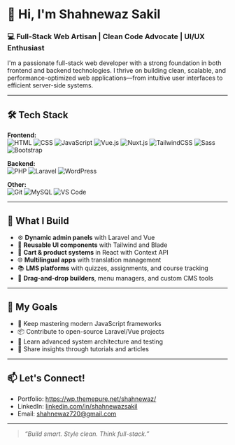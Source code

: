 # 👋 Hi, I'm Shahnewaz Sakil

### 💻 Full-Stack Web Artisan | Clean Code Advocate | UI/UX Enthusiast

I'm a passionate full-stack web developer with a strong foundation in both frontend and backend technologies. I thrive on building clean, scalable, and performance-optimized web applications—from intuitive user interfaces to efficient server-side systems.

---

## 🛠 Tech Stack

**Frontend:**  
![HTML](https://img.shields.io/badge/-HTML5-E34F26?style=flat&logo=html5&logoColor=white)
![CSS](https://img.shields.io/badge/-CSS3-1572B6?style=flat&logo=css3&logoColor=white)
![JavaScript](https://img.shields.io/badge/-JavaScript-F7DF1E?style=flat&logo=javascript&logoColor=black)
![Vue.js](https://img.shields.io/badge/-Vue.js-4FC08D?style=flat&logo=vue.js&logoColor=white)
![Nuxt.js](https://img.shields.io/badge/-Nuxt.js-00C58E?style=flat&logo=nuxt.js&logoColor=white)
![TailwindCSS](https://img.shields.io/badge/-TailwindCSS-38B2AC?style=flat&logo=tailwind-css&logoColor=white)
![Sass](https://img.shields.io/badge/-Sass-CC6699?style=flat&logo=sass&logoColor=white)
![Bootstrap](https://img.shields.io/badge/-Bootstrap-563D7C?style=flat&logo=bootstrap&logoColor=white)

**Backend:**  
![PHP](https://img.shields.io/badge/-PHP-777BB4?style=flat&logo=php&logoColor=white)
![Laravel](https://img.shields.io/badge/-Laravel-FF2D20?style=flat&logo=laravel&logoColor=white)
![WordPress](https://img.shields.io/badge/-WordPress-21759B?style=flat&logo=wordpress&logoColor=white)

**Other:**  
![Git](https://img.shields.io/badge/-Git-F05032?style=flat&logo=git&logoColor=white)
![MySQL](https://img.shields.io/badge/-MySQL-4479A1?style=flat&logo=mysql&logoColor=white)
![VS Code](https://img.shields.io/badge/-VS%20Code-007ACC?style=flat&logo=visual-studio-code&logoColor=white)

---

## 🚀 What I Build

- ⚙️ **Dynamic admin panels** with Laravel and Vue
- 🎨 **Reusable UI components** with Tailwind and Blade
- 🛒 **Cart & product systems** in React with Context API
- 🌐 **Multilingual apps** with translation management
- 📚 **LMS platforms** with quizzes, assignments, and course tracking
- 🔧 **Drag-and-drop builders**, menu managers, and custom CMS tools

---

## 📌 My Goals

- 🌱 Keep mastering modern JavaScript frameworks
- 📦 Contribute to open-source Laravel/Vue projects
- 🧠 Learn advanced system architecture and testing
- 💬 Share insights through tutorials and articles

---

## 📫 Let's Connect!

- Portfolio: https://wp.themepure.net/shahnewaz/
- LinkedIn: [linkedin.com/in/shahnewazsakil](https://linkedin.com/in/shahnewazz)
- Email: shahnewaz720@gmail.com

---

> *“Build smart. Style clean. Think full-stack.”*

